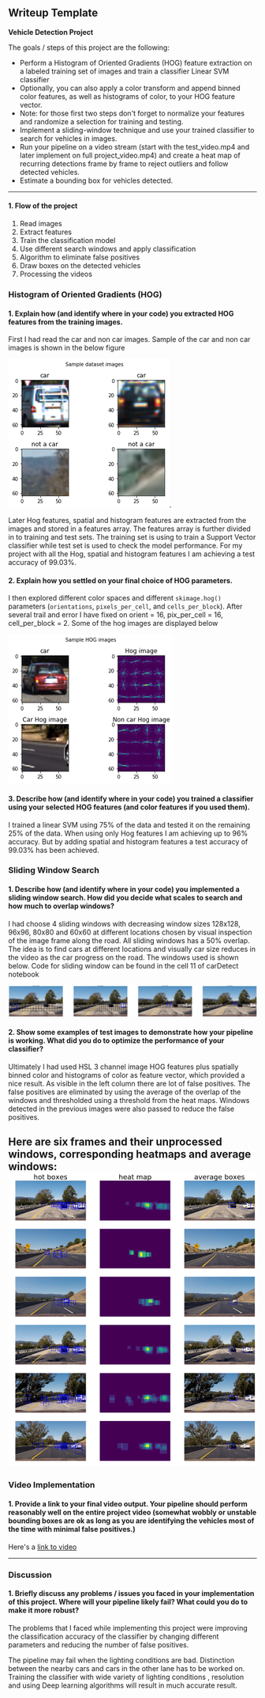 ## Writeup Template


**Vehicle Detection Project**

The goals / steps of this project are the following:

* Perform a Histogram of Oriented Gradients (HOG) feature extraction on a labeled training set of images and train a classifier Linear SVM classifier
* Optionally, you can also apply a color transform and append binned color features, as well as histograms of color, to your HOG feature vector.
* Note: for those first two steps don't forget to normalize your features and randomize a selection for training and testing.
* Implement a sliding-window technique and use your trained classifier to search for vehicles in images.
* Run your pipeline on a video stream (start with the test_video.mp4 and later implement on full project_video.mp4) and create a heat map of recurring detections frame by frame to reject outliers and follow detected vehicles.
* Estimate a bounding box for vehicles detected.

[//]: # (Image References)
[image1]: https://github.com/willofdiamond/Vehicle-Detection/blob/master/sampleimages.png

[image2]: https://github.com/willofdiamond/Vehicle-Detection/blob/master/Hogimages.png
[image3]: https://github.com/willofdiamond/Vehicle-Detection/blob/master/slidingwindows.png
[image4]: https://github.com/willofdiamond/Vehicle-Detection/blob/master/averagewindows.png
[link to video]:https://github.com/willofdiamond/Vehicle-Detection/blob/master/projectVideoResult.mp4 "Video"



---


#### 1. Flow of the project
1. Read images
2. Extract features
3. Train the classification model
4. Use different search windows and apply classification
5. Algorithm to eliminate false positives
7. Draw boxes on the detected vehicles
6. Processing the videos

### Histogram of Oriented Gradients (HOG)

#### 1. Explain how (and identify where in your code) you extracted HOG features from the training images.

First I had read the car and non car images. Sample of the car and non car images is shown in the below figure

![alt text][image1].

Later Hog features, spatial and histogram features are extracted from the images and stored in a features array. The features array is further divided in to training and test sets. The training set is using to train a Support Vector classifier while test set is used to check the model performance. For my project with all the Hog, spatial and histogram features I am achieving a test accuracy of 99.03%.  



#### 2. Explain how you settled on your final choice of HOG parameters.

I then explored different color spaces and different `skimage.hog()` parameters (`orientations`, `pixels_per_cell`, and `cells_per_block`). After several trail and error I have fixed on  orient = 16, pix_per_cell = 16, cell_per_block = 2. Some of the hog images are displayed below


![alt text][image2]

#### 3. Describe how (and identify where in your code) you trained a classifier using your selected HOG features (and color features if you used them).

I trained a linear SVM using 75% of the data and tested it on the remaining 25% of the data. When using only Hog features I am achieving up to 96% accuracy. But by adding spatial and histogram features a test accuracy of 99.03% has been achieved.

### Sliding Window Search

#### 1. Describe how (and identify where in your code) you implemented a sliding window search.  How did you decide what scales to search and how much to overlap windows?

 I had choose 4 sliding windows with decreasing window sizes 128x128, 96x96, 80x80 and 60x60 at different locations chosen by visual inspection of the image frame along the road. All sliding windows has a 50% overlap. The idea is to find cars at different locations and visually car size reduces in the video as the car progress on the road. The windows used is shown below. Code for sliding window can be found in the cell 11 of carDetect notebook

![alt text][image3]

#### 2. Show some examples of test images to demonstrate how your pipeline is working.  What did you do to optimize the performance of your classifier?

Ultimately I had used HSL 3 channel image HOG features plus spatially binned color and histograms of color as feature vector, which provided a nice result. As visible in the left column there are lot of false positives. The false positives are eliminated by using the average of the overlap of the windows and thresholded using a threshold from the heat maps. Windows detected in the previous images were also passed to reduce the false positives.


Here are six frames and their unprocessed windows, corresponding heatmaps and average windows:
![alt text][image4]
---

### Video Implementation

#### 1. Provide a link to your final video output.  Your pipeline should perform reasonably well on the entire project video (somewhat wobbly or unstable bounding boxes are ok as long as you are identifying the vehicles most of the time with minimal false positives.)
Here's a [link to video]


---

### Discussion

#### 1. Briefly discuss any problems / issues you faced in your implementation of this project.  Where will your pipeline likely fail?  What could you do to make it more robust?

The problems that I faced while implementing this project were improving the classification accuracy of the classifier by changing different parameters and reducing the number of false positives.

The pipeline may fail when the lighting conditions are bad. Distinction between the nearby cars  and cars in the other lane has to be worked on. Training the classifier with wide variety of lighting conditions , resolution and using Deep learning algorithms will result in much accurate result.
